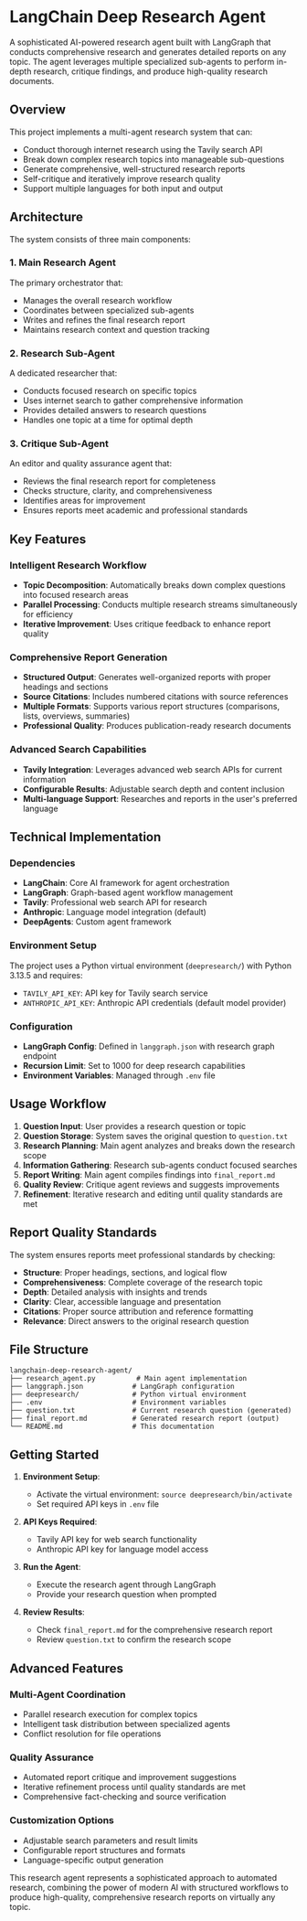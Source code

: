 # LangChain Deep Research Agent

A sophisticated AI-powered research agent built with LangGraph that conducts comprehensive research and generates detailed reports on any topic. The agent leverages multiple specialized sub-agents to perform in-depth research, critique findings, and produce high-quality research documents.

## Overview

This project implements a multi-agent research system that can:
- Conduct thorough internet research using the Tavily search API
- Break down complex research topics into manageable sub-questions
- Generate comprehensive, well-structured research reports
- Self-critique and iteratively improve research quality
- Support multiple languages for both input and output

## Architecture

The system consists of three main components:

### 1. Main Research Agent
The primary orchestrator that:
- Manages the overall research workflow
- Coordinates between specialized sub-agents
- Writes and refines the final research report
- Maintains research context and question tracking

### 2. Research Sub-Agent
A dedicated researcher that:
- Conducts focused research on specific topics
- Uses internet search to gather comprehensive information
- Provides detailed answers to research questions
- Handles one topic at a time for optimal depth

### 3. Critique Sub-Agent
An editor and quality assurance agent that:
- Reviews the final research report for completeness
- Checks structure, clarity, and comprehensiveness
- Identifies areas for improvement
- Ensures reports meet academic and professional standards

## Key Features

### Intelligent Research Workflow
- **Topic Decomposition**: Automatically breaks down complex questions into focused research areas
- **Parallel Processing**: Conducts multiple research streams simultaneously for efficiency
- **Iterative Improvement**: Uses critique feedback to enhance report quality

### Comprehensive Report Generation
- **Structured Output**: Generates well-organized reports with proper headings and sections
- **Source Citations**: Includes numbered citations with source references
- **Multiple Formats**: Supports various report structures (comparisons, lists, overviews, summaries)
- **Professional Quality**: Produces publication-ready research documents

### Advanced Search Capabilities
- **Tavily Integration**: Leverages advanced web search APIs for current information
- **Configurable Results**: Adjustable search depth and content inclusion
- **Multi-language Support**: Researches and reports in the user's preferred language

## Technical Implementation

### Dependencies
- **LangChain**: Core AI framework for agent orchestration
- **LangGraph**: Graph-based agent workflow management
- **Tavily**: Professional web search API for research
- **Anthropic**: Language model integration (default)
- **DeepAgents**: Custom agent framework

### Environment Setup
The project uses a Python virtual environment (`deepresearch/`) with Python 3.13.5 and requires:
- `TAVILY_API_KEY`: API key for Tavily search service
- `ANTHROPIC_API_KEY`: Anthropic API credentials (default model provider)

### Configuration
- **LangGraph Config**: Defined in `langgraph.json` with research graph endpoint
- **Recursion Limit**: Set to 1000 for deep research capabilities
- **Environment Variables**: Managed through `.env` file

## Usage Workflow

1. **Question Input**: User provides a research question or topic
2. **Question Storage**: System saves the original question to `question.txt`
3. **Research Planning**: Main agent analyzes and breaks down the research scope
4. **Information Gathering**: Research sub-agents conduct focused searches
5. **Report Writing**: Main agent compiles findings into `final_report.md`
6. **Quality Review**: Critique agent reviews and suggests improvements
7. **Refinement**: Iterative research and editing until quality standards are met

## Report Quality Standards

The system ensures reports meet professional standards by checking:
- **Structure**: Proper headings, sections, and logical flow
- **Comprehensiveness**: Complete coverage of the research topic
- **Depth**: Detailed analysis with insights and trends
- **Clarity**: Clear, accessible language and presentation
- **Citations**: Proper source attribution and reference formatting
- **Relevance**: Direct answers to the original research question

## File Structure

```
langchain-deep-research-agent/
├── research_agent.py          # Main agent implementation
├── langgraph.json            # LangGraph configuration
├── deepresearch/             # Python virtual environment
├── .env                      # Environment variables
├── question.txt              # Current research question (generated)
├── final_report.md           # Generated research report (output)
└── README.md                 # This documentation
```

## Getting Started

1. **Environment Setup**:
   - Activate the virtual environment: `source deepresearch/bin/activate`
   - Set required API keys in `.env` file

2. **API Keys Required**:
   - Tavily API key for web search functionality
   - Anthropic API key for language model access

3. **Run the Agent**:
   - Execute the research agent through LangGraph
   - Provide your research question when prompted

4. **Review Results**:
   - Check `final_report.md` for the comprehensive research report
   - Review `question.txt` to confirm the research scope

## Advanced Features

### Multi-Agent Coordination
- Parallel research execution for complex topics
- Intelligent task distribution between specialized agents
- Conflict resolution for file operations

### Quality Assurance
- Automated report critique and improvement suggestions
- Iterative refinement process until quality standards are met
- Comprehensive fact-checking and source verification

### Customization Options
- Adjustable search parameters and result limits
- Configurable report structures and formats
- Language-specific output generation

This research agent represents a sophisticated approach to automated research, combining the power of modern AI with structured workflows to produce high-quality, comprehensive research reports on virtually any topic.